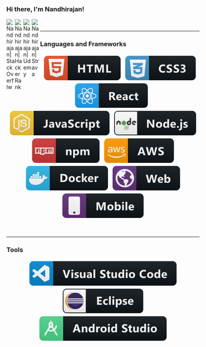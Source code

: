 ### Hi there, I'm Nandhirajan!

<a href="https://stackoverflow.com/users/9156099/nandy">
  <img align="left" alt="Nandhirajan| StackOverflw" width="22px" src="https://cdn.jsdelivr.net/npm/simple-icons@3.1.0/icons/stackoverflow.svg" />
</a>

<a href="https://www.hackerrank.com/nandhirajan2013">
  <img align="left" alt="Nandhirajan| Hacker Rank" width="22px" src="https://cdn.jsdelivr.net/npm/simple-icons@3.1.0/icons/hackerrank.svg" />
</a>

<a href="https://www.udemy.com/user/nandhirajan">
  <img align="left" alt="Nandhirajan| Udemy" width="22px" src="https://cdn.jsdelivr.net/npm/simple-icons@3.1.0/icons/udemy.svg" />
</a>

<a href="https://www.strava.com/athletes/20383049">
  <img align="left" alt="Nandhirajan| Strava" width="22px" src="https://cdn.jsdelivr.net/npm/simple-icons@3.1.0/icons/strava.svg" />
</a>

<br />

*************
### Languages and Frameworks

<p align="center">

<!-- For more icons https://github.com/MikeCodesDotNET/ColoredBadges -->

<img src="https://github.com/nandhirajan/nandhirajan/blob/master/images/html.svg" alt="html" style="vertical-align:top; margin:4px">    
<img src="https://github.com/nandhirajan/nandhirajan/blob/master/images/css3.svg" alt="css3" style="vertical-align:top; margin:4px">   
<img src="https://github.com/nandhirajan/nandhirajan/blob/master/images/react.svg" alt="react" style="vertical-align:top; margin:4px">  
<img src="https://github.com/nandhirajan/nandhirajan/blob/master/images/js.svg" alt="javascript" style="vertical-align:top; margin:4px">  
<img src="https://github.com/nandhirajan/nandhirajan/blob/master/images/nodejs.svg" alt="nodejs" style="vertical-align:top; margin:4px">  
<img src="https://github.com/nandhirajan/nandhirajan/blob/master/images/npm.svg" alt="npm" style="vertical-align:top; margin:4px">  
<img src="https://github.com/nandhirajan/nandhirajan/blob/master/images/aws.svg" alt="aws" style="vertical-align:top; margin:4px">  
<img src="https://github.com/nandhirajan/nandhirajan/blob/master/images/docker.svg" alt="docker" style="vertical-align:top; margin:4px"> 
<img src="https://github.com/nandhirajan/nandhirajan/blob/master/images/web.svg" alt="web" style="vertical-align:top; margin:4px"> 
<img src="https://github.com/nandhirajan/nandhirajan/blob/master/images/mobile.svg" alt="mobile" style="vertical-align:top; margin:4px"> 

</p>
<br />

*************
### Tools

<p align="center">

<img src="https://github.com/nandhirajan/nandhirajan/blob/master/images/visualstudiocode.svg" alt="visualstudiocode" style="vertical-align:top; margin:4px"> 
<img src="https://github.com/nandhirajan/nandhirajan/blob/master/images/eclipse.svg" alt="eclipse" style="vertical-align:top; margin:4px"> 
<img src="https://github.com/nandhirajan/nandhirajan/blob/master/images/androidstudio.svg" alt="androidstudio" style="vertical-align:top; margin:4px"> 

</p>

<!--
To be Added

- 🔭 I’m currently working on ...
- 🌱 I’m currently learning ...
- 👯 I’m looking to collaborate on ...
- 🤔 I’m looking for help with ...
- 💬 Ask me about ...
- 📫 How to reach me: ...
- 😄 Pronouns: ...
- ⚡ Fun fact: ...
-->
